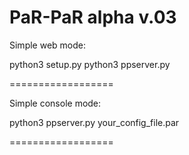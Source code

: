 PaR-PaR alpha v.03
==================

Simple web mode:

python3 setup.py
python3 ppserver.py

==================

Simple console mode:

python3 ppserver.py your_config_file.par

==================
